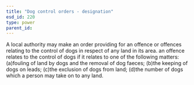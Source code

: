 ```yaml
---
title: "Dog control orders - designation"
esd_id: 220
type: power
parent_id:  
---
```


A local authority may make an order providing for an offence or offences relating to the control of dogs in respect of any land in its area.  an offence relates to the control of dogs if it relates to one of the following matters:  (a)fouling of land by dogs and the removal of dog faeces;  (b)the keeping of dogs on leads;  (c)the exclusion of dogs from land;  (d)the number of dogs which a person may take on to any land.

